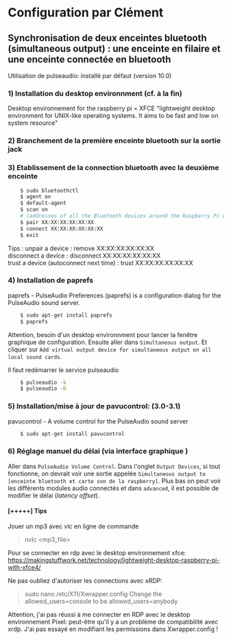 # Configuration par Clément

## Synchronisation de deux enceintes bluetooth (simultaneous output) : une enceinte en filaire et une enceinte connectée en bluetooth

Utilisation de pulseaudio: installé par défaut (version 10.0)

### 1) Installation du desktop environnment (cf. à la fin)
Desktop environnement for the raspberry pi = XFCE
"lightweight desktop environment for UNIX-like operating systems. It aims to be fast and low on system resource" 


### 2) Branchement de la première enceinte bluetooth sur la sortie jack

### 3) Etablissement de la connection bluetooth avec la deuxième enceinte
```bash
    $ sudo bluetoothctl 
    $ agent on
    $ default-agent 
    $ scan on             
    # (addresses of all the Bluetooth devices around the Raspberry Pi will appear  XX:XX:XX:XX:XX:XX). 
    $ pair XX:XX:XX:XX:XX:XX
    $ connect XX:XX:XX:XX:XX:XX
    $ exit
```

Tips :
unpair a device : remove XX:XX:XX:XX:XX:XX  
disconnect a device : disconnect XX:XX:XX:XX:XX:XX  
trust a device (autoconnect next time) : trust XX:XX:XX:XX:XX:XX  

### 4) Installation de paprefs
paprefs - PulseAudio Preferences (paprefs) is a configuration dialog for the PulseAudio sound server.
```bash
    $ sudo apt-get install paprefs 
    $ paprefs
```
Attention, besoin d'un desktop environnment pour lancer la fenêtre graphique de configuration. 
Ensuite aller dans `Simultaneous output`. Et cliquer sur `Add virtual output device for simultaneous output on all local sound cards`.

Il faut redémarrer le service pulseaudio
```bash
    $ pulseaudio -k
    $ pulseaudio -D
```

### 5) Installation/mise à jour de pavucontrol: (3.0-3.1)
pavucontrol - A volume control for the PulseAudio sound server
```bash
    $ sudo apt-get install pavucontrol
```

### 6) Réglage manuel du délai (via interface graphique )
Aller dans `PulseAudio Volume Control`.
Dans l'onglet `Output Devices`, si tout fonctionne, on devrait voir une sortie appelée `Simultaneous output to [enceinte bluetooth et carte son de la raspberry]`.
Plus bas on peut voir les différents modules audio connectés et dans `advanced`, il est possible de modifier le délai (*latency offset*).


#### [+++++] Tips  
Jouer un mp3 avec vlc en ligne de commande
> nvlc <mp3_file>

Pour se connecter en rdp avec le desktop environnement xfce: 
https://makingstuffwork.net/technology/lightweight-desktop-raspberry-pi-with-xfce4/

Ne pas oubliez d'autoriser les connections avec xRDP:
>sudo nano /etc/X11/Xwrapper.config
Change the allowed_users=console to be allowed_users=anybody

Attention, j'ai pas réussi à me connecter en RDP avec le desktop environnement Pixel: peut-être qu'il y a un problème de compatibilité avec xrdp. J'ai pas essayé en modifiant les permissions dans Xwrapper.config ! 